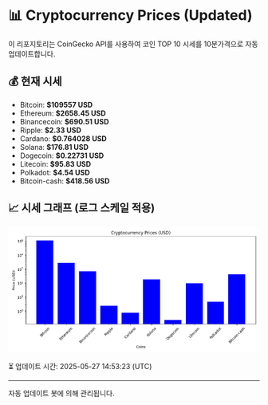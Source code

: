 
# 📊 Cryptocurrency Prices (Updated)

이 리포지토리는 CoinGecko API를 사용하여 코인 TOP 10 시세를 10분가격으로 자동 업데이트합니다.

## 💰 현재 시세
- Bitcoin: **$109557 USD**
- Ethereum: **$2658.45 USD**
- Binancecoin: **$690.51 USD**
- Ripple: **$2.33 USD**
- Cardano: **$0.764028 USD**
- Solana: **$176.81 USD**
- Dogecoin: **$0.22731 USD**
- Litecoin: **$95.83 USD**
- Polkadot: **$4.54 USD**
- Bitcoin-cash: **$418.56 USD**

## 📈 시세 그래프 (로그 스케일 적용)
![Crypto Prices](crypto_prices.png)

⏳ 업데이트 시간: 2025-05-27 14:53:23 (UTC)

---
자동 업데이트 봇에 의해 관리됩니다.
